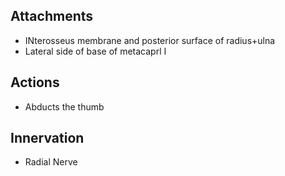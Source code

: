 ## Attachments
- INterosseus membrane and posterior surface of radius+ulna
- Lateral side of base of metacaprl I
## Actions 
- Abducts the thumb
## Innervation 
- Radial Nerve
